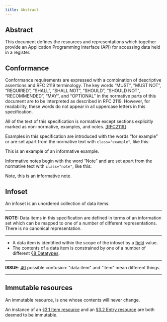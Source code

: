 ```yaml
---
title: Abstract
---
```

## Abstract

This document defines the resources and representations which together provide
an Application Programming Interface (API) for accessing data held in a
register.

## Conformance

Conformance requirements are expressed with a combination of descriptive
assertions and RFC 2119 terminology.  The key words “MUST”, “MUST NOT”,
“REQUIRED”, “SHALL”, “SHALL NOT”, “SHOULD”, “SHOULD NOT”, “RECOMMENDED”,
“MAY”, and “OPTIONAL” in the normative parts of this document are to be
interpreted as described in RFC 2119.  However, for readability, these words
do not appear in all uppercase letters in this specification.

All of the text of this specification is normative except sections explicitly
marked as non-normative, examples, and notes. <a data-link-type="biblio"
href="#biblio-rfc2119">[RFC2119]</a>

Examples in this specification are introduced with the words “for example” or
are set apart from the normative text with <code>class="example"</code>, like
this:

<div class="example" id="example-example"><a class="self-link" href="#example-example"></a> This is an example of an informative example. </div>

Informative notes begin with the word “Note” and are set apart from the
normative text with <code>class="note"</code>, like this:

<p class="note" role="note"> Note, this is an informative note. </p>

## Infoset

An infoset is an unordered collection of data items.

---

**NOTE:** Data items in this specification are defined in terms of an
information set which can be mapped to one of a number of different
representations. There is no canonical representation.

---


* A data item is identified within the scope of the infoset by a <a href="#field-field">field</a> value.
* The contents of a data item is constrained by one of a number of different <a href="#datatypes">§8 Datatypes</a>.

---

**ISSUE**: [40](https://github.com/openregister/specification/issues/40) possible confusion: "data item" and "item" mean different things.

---

## Immutable resources

An immutable resource, is one whose contents will never change.

An instance of an <a href="#item-resource">§3.1 Item resource</a> and an <a
href="#entry-resource">§3.2 Entry resource</a> are both deemed to be
immutable.
